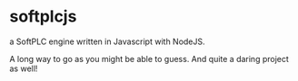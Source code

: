 # softplcjs

a SoftPLC engine written in Javascript with NodeJS.

A long way to go as you might be able to guess.
And quite a daring project as well!

